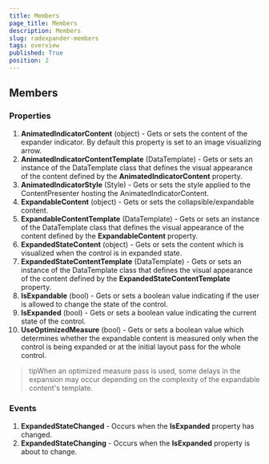 ```yaml
---
title: Members
page_title: Members
description: Members
slug: radexpander-members
tags: overview
published: True
position: 2
---
```


## Members


### Properties

1. **AnimatedIndicatorContent** (object) - Gets or sets the content of the expander indicator. By default this property is set to an image visualizing arrow.
2. **AnimatedIndicatorContentTemplate** (DataTemplate) - Gets or sets an instance of the DataTemplate class that defines the visual appearance of the content defined by the **AnimatedIndicatorContent** property.
2. **AnimatedIndicatorStyle** (Style) - Gets or sets the style applied to the ContentPresenter hosting the AnimatedIndicatorContent.
3. **ExpandableContent** (object) - Gets or sets the collapsible/expandable content.
4. **ExpandableContentTemplate** (DataTemplate) - Gets or sets an instance of the DataTemplate class that defines the visual appearance of the content defined by the **ExpandableContent** property.
4. **ExpandedStateContent** (object) - Gets or sets the content which is visualized when the control is in expanded state.
5. **ExpandedStateContentTemplate** (DataTemplate) - Gets or sets an instance of the DataTemplate class that defines the visual appearance of the content defined by the **ExpandedStateContentTemplate** property.
5. **IsExpandable** (bool) - Gets or sets a boolean value indicating if the user is allowed to change the state of the control.
6. **IsExpanded** (bool) - Gets or sets a boolean value indicating the current state of the control.
7. **UseOptimizedMeasure** (bool) - Gets or sets a boolean value which determines whether the expandable content is measured only when the control is being expanded or at the initial layout pass for the whole control.

>tipWhen an optimized measure pass is used, some delays in the expansion may occur depending on the complexity of the expandable content's template.

### Events

1. **ExpandedStateChanged** - Occurs when the **IsExpanded** property has changed.
2. **ExpandedStateChanging** - Occurs when the **IsExpanded** property is about to change.